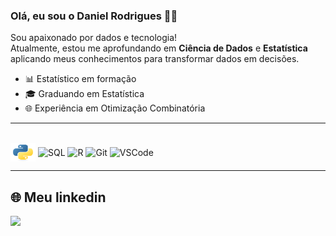 ### Olá, eu sou o Daniel Rodrigues 🙋‍♂️

Sou apaixonado por dados e tecnologia!  
Atualmente, estou me aprofundando em **Ciência de Dados** e **Estatística** aplicando meus conhecimentos para transformar dados em decisões.

- 📊 Estatístico em formação   
- 🎓 Graduando em Estatística  
- 🌐 Experiência em Otimização Combinatória  

---



<div style="display: inline_block"><br>
  <img align="center" alt="Python" height="30" width="40" src="https://raw.githubusercontent.com/devicons/devicon/master/icons/python/python-original.svg">
  <img align="center" alt="SQL" height="30" width="40" src="https://cdn.jsdelivr.net/gh/devicons/devicon/icons/mysql/mysql-original.svg">
  <img align="center" alt="R" height="30" width="40" src="https://cdn.jsdelivr.net/gh/devicons/devicon/icons/r/r-original.svg">
  <img align="center" alt="Git" height="30" width="40" src="https://cdn.jsdelivr.net/gh/devicons/devicon/icons/git/git-original.svg">
  <img align="center" alt="VSCode" height="30" width="40" src="https://cdn.jsdelivr.net/gh/devicons/devicon/icons/vscode/vscode-original.svg">
</div>

---

## 🌐 Meu linkedin

<div> 
  
  <a href="https://www.linkedin.com/in/danielrodriguesjr/" target="_blank">
    <img src="https://cdn-icons-png.flaticon.com/512/174/174857.png">
  </a> 
</div>

